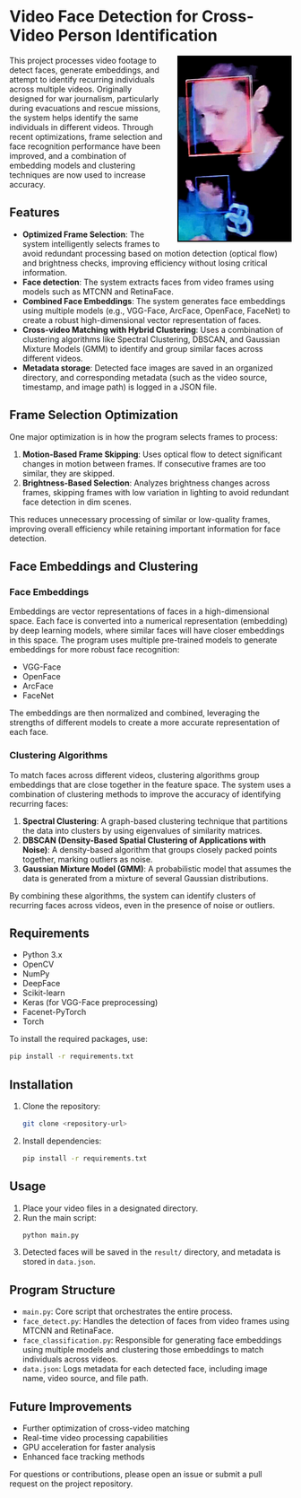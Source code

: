 # Video Face Detection for Cross-Video Person Identification

<img src="cover_.jpg" alt="Project Cover" align="right" style="width: 200px; border: 2px solid black; margin-left: 20px; float: right;"/>

This project processes video footage to detect faces, generate embeddings, and attempt to identify recurring individuals across multiple videos. Originally designed for war journalism, particularly during evacuations and rescue missions, the system helps identify the same individuals in different videos. Through recent optimizations, frame selection and face recognition performance have been improved, and a combination of embedding models and clustering techniques are now used to increase accuracy.

## Features

- **Optimized Frame Selection**: The system intelligently selects frames to avoid redundant processing based on motion detection (optical flow) and brightness checks, improving efficiency without losing critical information.
- **Face detection**: The system extracts faces from video frames using models such as MTCNN and RetinaFace.
- **Combined Face Embeddings**: The system generates face embeddings using multiple models (e.g., VGG-Face, ArcFace, OpenFace, FaceNet) to create a robust high-dimensional vector representation of faces.
- **Cross-video Matching with Hybrid Clustering**: Uses a combination of clustering algorithms like Spectral Clustering, DBSCAN, and Gaussian Mixture Models (GMM) to identify and group similar faces across different videos.
- **Metadata storage**: Detected face images are saved in an organized directory, and corresponding metadata (such as the video source, timestamp, and image path) is logged in a JSON file.

## Frame Selection Optimization

One major optimization is in how the program selects frames to process:

1. **Motion-Based Frame Skipping**: Uses optical flow to detect significant changes in motion between frames. If consecutive frames are too similar, they are skipped.
2. **Brightness-Based Selection**: Analyzes brightness changes across frames, skipping frames with low variation in lighting to avoid redundant face detection in dim scenes.

This reduces unnecessary processing of similar or low-quality frames, improving overall efficiency while retaining important information for face detection.

## Face Embeddings and Clustering

### Face Embeddings

Embeddings are vector representations of faces in a high-dimensional space. Each face is converted into a numerical representation (embedding) by deep learning models, where similar faces will have closer embeddings in this space. The program uses multiple pre-trained models to generate embeddings for more robust face recognition:

- VGG-Face
- OpenFace
- ArcFace
- FaceNet

The embeddings are then normalized and combined, leveraging the strengths of different models to create a more accurate representation of each face.

### Clustering Algorithms

To match faces across different videos, clustering algorithms group embeddings that are close together in the feature space. The system uses a combination of clustering methods to improve the accuracy of identifying recurring faces:

1. **Spectral Clustering**: A graph-based clustering technique that partitions the data into clusters by using eigenvalues of similarity matrices.
2. **DBSCAN (Density-Based Spatial Clustering of Applications with Noise)**: A density-based algorithm that groups closely packed points together, marking outliers as noise.
3. **Gaussian Mixture Model (GMM)**: A probabilistic model that assumes the data is generated from a mixture of several Gaussian distributions.

By combining these algorithms, the system can identify clusters of recurring faces across videos, even in the presence of noise or outliers.

## Requirements

- Python 3.x
- OpenCV
- NumPy
- DeepFace
- Scikit-learn
- Keras (for VGG-Face preprocessing)
- Facenet-PyTorch
- Torch

To install the required packages, use:
```bash
pip install -r requirements.txt
```

## Installation

1. Clone the repository:
   ```bash
   git clone <repository-url>
   ```
2. Install dependencies:
   ```bash
   pip install -r requirements.txt
   ```

## Usage

1. Place your video files in a designated directory.
2. Run the main script:
   ```bash
   python main.py
   ```
3. Detected faces will be saved in the `result/` directory, and metadata is stored in `data.json`.

## Program Structure

- `main.py`: Core script that orchestrates the entire process.
- `face_detect.py`: Handles the detection of faces from video frames using MTCNN and RetinaFace.
- `face_classification.py`: Responsible for generating face embeddings using multiple models and clustering those embeddings to match individuals across videos.
- `data.json`: Logs metadata for each detected face, including image name, video source, and file path.

## Future Improvements

- Further optimization of cross-video matching
- Real-time video processing capabilities
- GPU acceleration for faster analysis
- Enhanced face tracking methods

For questions or contributions, please open an issue or submit a pull request on the project repository.
